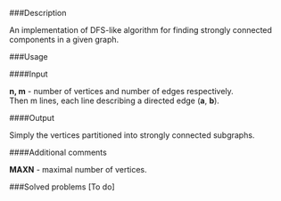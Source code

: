 ###Description

An implementation of DFS-like algorithm for finding strongly connected components in a given graph.

###Usage

####Input

<b>n, m</b> - number of vertices and number of edges respectively. <br>
Then m lines, each line describing a directed edge (<b>a</b>, <b>b</b>). <br> 

####Output

Simply the vertices partitioned into strongly connected subgraphs. 

####Additional comments

<b>MAXN</b> - maximal number of vertices. <br>

###Solved problems
[To do]
